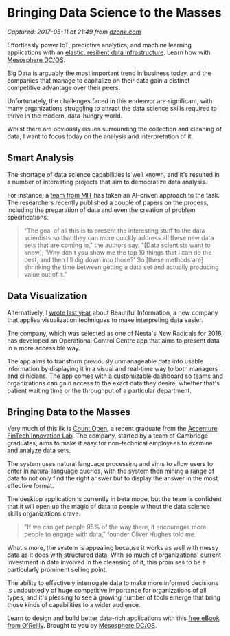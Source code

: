 # Bringing Data Science to the Masses

_Captured: 2017-05-11 at 21:49 from [dzone.com](https://dzone.com/articles/bringing-data-science-to-the-masses?edition=298053&utm_source=Daily%20Digest&utm_medium=email&utm_campaign=dd%202017-05-11)_

Effortlessly power IoT, predictive analytics, and machine learning applications with an [elastic, resilient data infrastructure](https://dzone.com/go?i=207144&u=https%3A%2F%2Fmesosphere.com%2Fsolutions%2Fdata%2F%3Futm_source%3Ddzone%26utm_medium%3Dbig-data%26utm_term%3Dpre-article%26utm_content%3D101). Learn how with [Mesosphere DC/OS](https://dzone.com/go?i=207144&u=https%3A%2F%2Fmesosphere.com%2Fproduct%2F%3Futm_source%3Ddzone%26utm_medium%3Dbig-data%26utm_term%3Dpre-article%26utm_content%3D101).

Big Data is arguably the most important trend in business today, and the companies that manage to capitalize on their data gain a distinct competitive advantage over their peers.

Unfortunately, the challenges faced in this endeavor are significant, with many organizations struggling to attract the data science skills required to thrive in the modern, data-hungry world.

Whilst there are obviously issues surrounding the collection and cleaning of data, I want to focus today on the analysis and interpretation of it.

## Smart Analysis

The shortage of data science capabilities is well known, and it's resulted in a number of interesting projects that aim to democratize data analysis.

For instance, a [team from MIT](http://adigaskell.org/2016/11/24/how-automation-can-make-data-analysis-better/) has taken an AI-driven approach to the task. The researchers recently published a couple of papers on the process, including the preparation of data and even the creation of problem specifications.

> "The goal of all this is to present the interesting stuff to the data scientists so that they can more quickly address all these new data sets that are coming in," the authors say. "[Data scientists want to know], 'Why don't you show me the top 10 things that I can do the best, and then I'll dig down into those?' So [these methods are] shrinking the time between getting a data set and actually producing value out of it."

## Data Visualization

Alternatively, I [wrote last year](http://adigaskell.org/2016/08/22/making-healthcare-data-beautiful/) about Beautiful Information, a new company that applies visualization techniques to make interpreting data easier.

The company, which was selected as one of Nesta's New Radicals for 2016, has developed an Operational Control Centre app that aims to present data in a more accessible way.

The app aims to transform previously unmanageable data into usable information by displaying it in a visual and real-time way to both managers and clinicians. The app comes with a customizable dashboard so teams and organizations can gain access to the exact data they desire, whether that's patient waiting time or the throughput of a particular department.

## Bringing Data to the Masses

Very much of this ilk is [Count Open](https://www.countopen.com/), a recent graduate from the [Accenture FinTech Innovation Lab](http://www.fintechinnovationlablondon.co.uk/). The company, started by a team of Cambridge graduates, aims to make it easy for non-technical employees to examine and analyze data sets.

The system uses natural language processing and aims to allow users to enter in natural language queries, with the system then mining a range of data to not only find the right answer but to display the answer in the most effective format.

The desktop application is currently in beta mode, but the team is confident that it will open up the magic of data to people without the data science skills organizations crave.

> "If we can get people 95% of the way there, it encourages more people to engage with data," founder Oliver Hughes told me. 

What's more, the system is appealing because it works as well with messy data as it does with structured data. With so much of organizations' current investment in data involved in the cleansing of it, this promises to be a particularly prominent selling point.

The ability to effectively interrogate data to make more informed decisions is undoubtedly of huge competitive importance for organizations of all types, and it's pleasing to see a growing number of tools emerge that bring those kinds of capabilities to a wider audience.

Learn to design and build better data-rich applications with this [free eBook from O'Reilly](https://dzone.com/go?i=207145&u=https%3A%2F%2Fmesosphere.com%2Fresources%2Fdesigning-data-intensive-applications%2F%3Futm_source%3Ddzone%26utm_medium%3Dbig-data%26utm_campaign%3Doreilly-data-apps-ebook%26utm_term%3Dpost-article%26utm_content%3D202). Brought to you by [Mesosphere DC/OS](https://dzone.com/go?i=207145&u=https%3A%2F%2Fmesosphere.com%2Fproduct%2F%3Futm_source%3Ddzone%26utm_medium%3Dbig-data%26utm_campaign%3Doreilly-data-apps-ebook%26utm_term%3Dpost-article%26utm_content%3D202).
